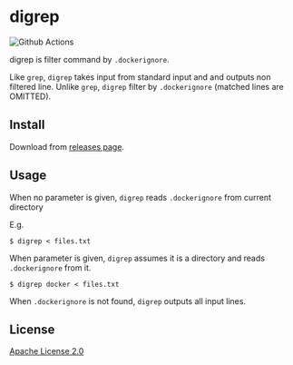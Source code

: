 # digrep

![Github Actions](https://github.com/autopp/digrep/actions/workflows/push-main.yml/badge.svg)

digrep is filter command by `.dockerignore`.

Like `grep`, `digrep` takes input from standard input and and outputs non filtered line. Unlike `grep`, `digrep` filter by `.dockerignore` (matched lines are OMITTED).

## Install

Download from [releases page](https://github.com/autopp/digrep/releases).

## Usage

When no parameter is given, `digrep` reads `.dockerignore` from current directory

E.g.
```
$ digrep < files.txt
```

When parameter is given, `digrep` assumes it is a directory and reads `.dockerignore` from it.
```
$ digrep docker < files.txt
```

When `.dockerignore` is not found, `digrep` outputs all input lines.

## License

[Apache License 2.0](LICENSE)
